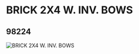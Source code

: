 # BRICK 2X4 W. INV. BOWS
## 98224
![BRICK 2X4 W. INV. BOWS](https://lc-www-live-s.legocdn.com/media/bricks/5/2/4644208.jpg)